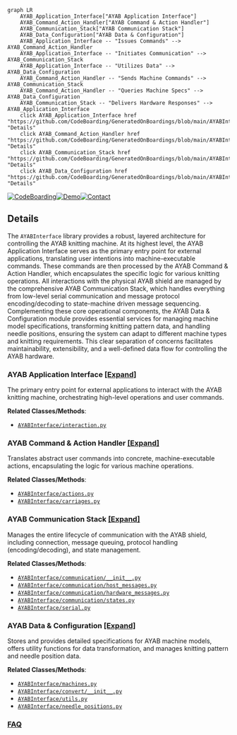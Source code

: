 ```mermaid
graph LR
    AYAB_Application_Interface["AYAB Application Interface"]
    AYAB_Command_Action_Handler["AYAB Command & Action Handler"]
    AYAB_Communication_Stack["AYAB Communication Stack"]
    AYAB_Data_Configuration["AYAB Data & Configuration"]
    AYAB_Application_Interface -- "Issues Commands" --> AYAB_Command_Action_Handler
    AYAB_Application_Interface -- "Initiates Communication" --> AYAB_Communication_Stack
    AYAB_Application_Interface -- "Utilizes Data" --> AYAB_Data_Configuration
    AYAB_Command_Action_Handler -- "Sends Machine Commands" --> AYAB_Communication_Stack
    AYAB_Command_Action_Handler -- "Queries Machine Specs" --> AYAB_Data_Configuration
    AYAB_Communication_Stack -- "Delivers Hardware Responses" --> AYAB_Application_Interface
    click AYAB_Application_Interface href "https://github.com/CodeBoarding/GeneratedOnBoardings/blob/main/AYABInterface/AYAB_Application_Interface.md" "Details"
    click AYAB_Command_Action_Handler href "https://github.com/CodeBoarding/GeneratedOnBoardings/blob/main/AYABInterface/AYAB_Command_Action_Handler.md" "Details"
    click AYAB_Communication_Stack href "https://github.com/CodeBoarding/GeneratedOnBoardings/blob/main/AYABInterface/AYAB_Communication_Stack.md" "Details"
    click AYAB_Data_Configuration href "https://github.com/CodeBoarding/GeneratedOnBoardings/blob/main/AYABInterface/AYAB_Data_Configuration.md" "Details"
```

[![CodeBoarding](https://img.shields.io/badge/Generated%20by-CodeBoarding-9cf?style=flat-square)](https://github.com/CodeBoarding/GeneratedOnBoardings)[![Demo](https://img.shields.io/badge/Try%20our-Demo-blue?style=flat-square)](https://www.codeboarding.org/demo)[![Contact](https://img.shields.io/badge/Contact%20us%20-%20contact@codeboarding.org-lightgrey?style=flat-square)](mailto:contact@codeboarding.org)

## Details

The `AYABInterface` library provides a robust, layered architecture for controlling the AYAB knitting machine. At its highest level, the AYAB Application Interface serves as the primary entry point for external applications, translating user intentions into machine-executable commands. These commands are then processed by the AYAB Command & Action Handler, which encapsulates the specific logic for various knitting operations. All interactions with the physical AYAB shield are managed by the comprehensive AYAB Communication Stack, which handles everything from low-level serial communication and message protocol encoding/decoding to state-machine driven message sequencing. Complementing these core operational components, the AYAB Data & Configuration module provides essential services for managing machine model specifications, transforming knitting pattern data, and handling needle positions, ensuring the system can adapt to different machine types and knitting requirements. This clear separation of concerns facilitates maintainability, extensibility, and a well-defined data flow for controlling the AYAB hardware.

### AYAB Application Interface [[Expand]](./AYAB_Application_Interface.md)
The primary entry point for external applications to interact with the AYAB knitting machine, orchestrating high-level operations and user commands.


**Related Classes/Methods**:

- <a href="https://github.com/fossasia/AYABInterface/blob/master/AYABInterface/interaction.py" target="_blank" rel="noopener noreferrer">`AYABInterface/interaction.py`</a>


### AYAB Command & Action Handler [[Expand]](./AYAB_Command_Action_Handler.md)
Translates abstract user commands into concrete, machine-executable actions, encapsulating the logic for various machine operations.


**Related Classes/Methods**:

- <a href="https://github.com/fossasia/AYABInterface/blob/master/AYABInterface/actions.py" target="_blank" rel="noopener noreferrer">`AYABInterface/actions.py`</a>
- <a href="https://github.com/fossasia/AYABInterface/blob/master/AYABInterface/carriages.py" target="_blank" rel="noopener noreferrer">`AYABInterface/carriages.py`</a>


### AYAB Communication Stack [[Expand]](./AYAB_Communication_Stack.md)
Manages the entire lifecycle of communication with the AYAB shield, including connection, message queuing, protocol handling (encoding/decoding), and state management.


**Related Classes/Methods**:

- <a href="https://github.com/fossasia/AYABInterface/blob/master/AYABInterface/communication/__init__.py" target="_blank" rel="noopener noreferrer">`AYABInterface/communication/__init__.py`</a>
- <a href="https://github.com/fossasia/AYABInterface/blob/master/AYABInterface/communication/host_messages.py" target="_blank" rel="noopener noreferrer">`AYABInterface/communication/host_messages.py`</a>
- <a href="https://github.com/fossasia/AYABInterface/blob/master/AYABInterface/communication/hardware_messages.py" target="_blank" rel="noopener noreferrer">`AYABInterface/communication/hardware_messages.py`</a>
- <a href="https://github.com/fossasia/AYABInterface/blob/master/AYABInterface/communication/states.py" target="_blank" rel="noopener noreferrer">`AYABInterface/communication/states.py`</a>
- <a href="https://github.com/fossasia/AYABInterface/blob/master/AYABInterface/serial.py" target="_blank" rel="noopener noreferrer">`AYABInterface/serial.py`</a>


### AYAB Data & Configuration [[Expand]](./AYAB_Data_Configuration.md)
Stores and provides detailed specifications for AYAB machine models, offers utility functions for data transformation, and manages knitting pattern and needle position data.


**Related Classes/Methods**:

- <a href="https://github.com/fossasia/AYABInterface/blob/master/AYABInterface/machines.py" target="_blank" rel="noopener noreferrer">`AYABInterface/machines.py`</a>
- <a href="https://github.com/fossasia/AYABInterface/blob/master/AYABInterface/convert/__init__.py" target="_blank" rel="noopener noreferrer">`AYABInterface/convert/__init__.py`</a>
- <a href="https://github.com/fossasia/AYABInterface/blob/master/AYABInterface/utils.py" target="_blank" rel="noopener noreferrer">`AYABInterface/utils.py`</a>
- <a href="https://github.com/fossasia/AYABInterface/blob/master/AYABInterface/needle_positions.py" target="_blank" rel="noopener noreferrer">`AYABInterface/needle_positions.py`</a>




### [FAQ](https://github.com/CodeBoarding/GeneratedOnBoardings/tree/main?tab=readme-ov-file#faq)